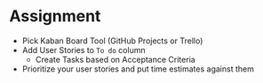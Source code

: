 # Assignment

* Pick Kaban Board Tool (GitHub Projects or Trello)
* Add User Stories to `To do` column
    * Create Tasks based on Acceptance Criteria
* Prioritize your user stories and put time estimates against them
